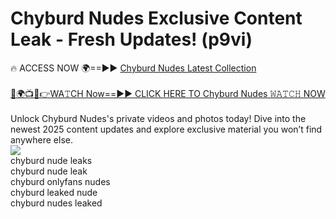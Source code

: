 # Chyburd Nudes Exclusive Content Leak - Fresh Updates! (p9vi)

🔥 ACCESS NOW 🌍==►► <a href="https://tinyurl.com/2mz8nhtm" rel="nofollow">Chyburd Nudes Latest Collection</a>
<br><br>
[🔴🌍📺📱👉WA𝚃CH Now==►► CLICK HERE TO Chyburd Nudes 𝚆𝙰𝚃𝙲𝙷 NOW](https://tinyurl.com/2mz8nhtm)
<br><br>
Unlock Chyburd Nudes's private videos and photos today! Dive into the newest 2025 content updates and explore exclusive material you won’t find anywhere else.
<br>
<a href="https://tinyurl.com/2mz8nhtm" rel="nofollow" data-target="animated-image.originalLink"><img src="https://camo.githubusercontent.com/8a4f000d20f83aca3bf7ec5f350d767afa0574a8a352519fd8cfa583a6f93a33/68747470733a2f2f692e696d6775722e636f6d2f644a486b345a712e676966" data-canonical-src="https://i.imgur.com/dJHk4Zq.gif" style="max-width: 100%; display: inline-block;" data-target="animated-image.originalImage"></a>
<br>
chyburd nude leaks<br>
chyburd nude leak<br>
chyburd onlyfans nudes<br>
chyburd leaked nude<br>
chyburd nudes leaked